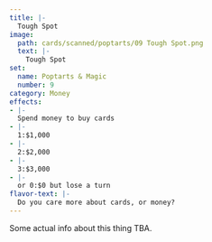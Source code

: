```yaml
---
title: |-
  Tough Spot
image: 
  path: cards/scanned/poptarts/09 Tough Spot.png
  text: |-
    Tough Spot
set:
  name: Poptarts & Magic
  number: 9
category: Money
effects: 
- |-
  Spend money to buy cards
- |-
  1:$1,000
- |-
  2:$2,000
- |-
  3:$3,000
- |-
  or 0:$0 but lose a turn
flavor-text: |-
  Do you care more about cards, or money?
---
```

Some actual info about this thing TBA.
